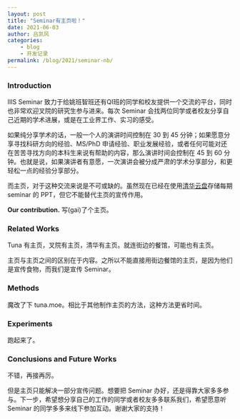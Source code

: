 ```yaml
---
layout: post
title: "Seminar有主页啦！"
date: 2021-06-03
author: 吕凯风
categories:
    - blog
    - 开发记录
permalink: /blog/2021/seminar-nb/
---
```


### Introduction

IIIS Seminar 致力于给姚班智班还有QI班的同学和校友提供一个交流的平台，同时也非常欢迎叉院的研究生参与进来。每次 Seminar 会找两位同学或者校友分享自己近期的学术进展，或是在工业界工作、实习的感受。

如果纯分享学术的话，一般一个人的演讲时间控制在 30 到 45 分钟；如果愿意分享寻找科研方向的经验、MS/PhD 申请经验、职业发展经验，或者任何可能对还在苦苦寻找方向的本科生来说有帮助的内容，那么演讲时间会控制在 45 到 60 分钟。也就是说，如果演讲者有意愿，一次演讲会被分成严肃的学术分享部分，和更轻松一点的经验分享部分。

而主页，对于这种交流来说是不可或缺的。虽然现在已经在使用[清华云盘](https://cloud.tsinghua.edu.cn/d/8f826c0ea59c40c5af67/)存储每期 seminar 的 PPT，但它不能替代主页的宣传作用。

**Our contribution.** 写(gai)了个主页。

<!--more-->

### Related Works

Tuna 有主页，叉院有主页，清华有主页。就连街边的餐馆，可能也有主页。

主页与主页之间的区别在于内容。之所以不能直接用街边餐馆的主页，是因为他们是宣传食物，而我们是宣传 Seminar。

### Methods

魔改了下 tuna.moe。相比于其他制作主页的方法，这种方法更省时间。

### Experiments

跑起来了。

### Conclusions and Future Works

不错，再接再厉。

但是主页只能解决一部分宣传问题。想要把 Seminar 办好，还是得靠大家多多参与。下一步，希望想分享自己的工作的同学或者校友多多联系我们，希望愿意听 Seminar 的同学多多来线下参加互动。谢谢大家的支持！
